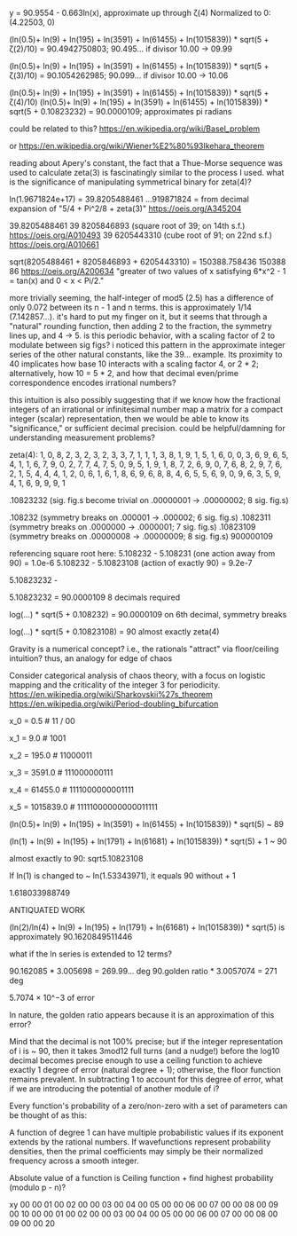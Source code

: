 y = 90.9554 - 0.663ln(x), approximate up through ζ(4)
Normalized to 0: (4.22503, 0)

(ln(0.5)+ ln(9) + ln(195) + ln(3591) + ln(61455) + ln(1015839)) * sqrt(5 + ζ(2)/10)
= 90.4942750803; 90.495... if divisor 10.00 -> 09.99

(ln(0.5)+ ln(9) + ln(195) + ln(3591) + ln(61455) + ln(1015839)) * sqrt(5 + ζ(3)/10)
= 90.1054262985; 90.099... if divisor 10.00 -> 10.06

(ln(0.5)+ ln(9) + ln(195) + ln(3591) + ln(61455) + ln(1015839)) * sqrt(5 + ζ(4)/10)
(ln(0.5)+ ln(9) + ln(195) + ln(3591) + ln(61455) + ln(1015839)) * sqrt(5 + 0.10823232)
= 90.0000109; approximates pi radians

could be related to this?
https://en.wikipedia.org/wiki/Basel_problem

or
https://en.wikipedia.org/wiki/Wiener%E2%80%93Ikehara_theorem

reading about Apery's constant, the fact that a Thue-Morse sequence was used to calculate zeta(3) is fascinatingly similar to the process I used.
what is the significance of manipulating symmetrical binary for zeta(4)?

ln(1.9671824e+17) = 39.8205488461
...919871824      = from decimal expansion of "5/4 + Pi^2/8 + zeta(3)" https://oeis.org/A345204

39.8205488461
39 8205846893 (square root of 39; on 14th s.f.) https://oeis.org/A010493
39 6205443310 (cube root of 91; on 22nd s.f.) https://oeis.org/A010661

sqrt(8205488461 + 8205846893 + 6205443310) = 150388.758436
                                             150388 86 https://oeis.org/A200634
                                             "greater of two values of x satisfying 6*x^2 - 1 = tan(x) and 0 < x < Pi/2."

more trivially seeming, the half-integer of mod5 (2.5) has a difference of only 0.072 between its n - 1 and n terms. this is approximately 1/14 (7.142857...). it's hard to put my finger on it, but it seems that through a "natural" rounding function, then adding 2 to the fraction, the symmetry lines up, and 4 -> 5. is this periodic behavior, with a scaling factor of 2 to modulate between sig figs? i noticed this pattern in the approximate integer series of the other natural constants, like the 39... example. Its proximity to 40 implicates how base 10 interacts with a scaling factor 4, or 2 * 2; alternatively, how 10 = 5 * 2, and how that decimal even/prime correspondence encodes irrational numbers?

this intuition is also possibly suggesting that if we know how the fractional integers of an irrational or infinitesimal number map a matrix for a compact integer (scalar) representation, then we would be able to know its "significance," or sufficient decimal precision. could be helpful/damning for understanding measurement problems?

zeta(4): 1, 0, 8, 2, 3, 2, 3, 2, 3, 3, 7, 1, 1, 1, 3, 8, 1, 9, 1, 5, 1, 6, 0, 0, 3, 6, 9, 6, 5, 4, 1, 1, 6, 7, 9, 0, 2, 7, 7, 4, 7, 5, 0, 9, 5, 1, 9, 1, 8, 7, 2, 6, 9, 0, 7, 6, 8, 2, 9, 7, 6, 2, 1, 5, 4, 4, 4, 1, 2, 0, 6, 1, 6, 1, 8, 6, 9, 6, 8, 8, 4, 6, 5, 5, 6, 9, 0, 9, 6, 3, 5, 9, 4, 1, 6, 9, 9, 9, 1

 .10823232 (sig. fig.s become trivial on .00000001 -> .00000002; 8 sig. fig.s)

 .108232 (symmetry breaks on .000001 -> .000002; 6 sig. fig.s)
 .1082311 (symmetry breaks on .0000000 -> .0000001; 7 sig. fig.s)
 .10823109 (symmetry breaks on .00000008 -> .00000009; 8 sig. fig.s)
 900000109

referencing square root here:
5.108232 - 5.108231 (one action away from 90) = 1.0e-6
5.108232 - 5.10823108 (action of exactly 90) = 9.2e-7

5.10823232 - 

5.10823232 = 90.0000109
8 decimals required

log(...) * sqrt(5 + 0.108232) = 90.0000109
on 6th decimal, symmetry breaks

log(...) * sqrt(5 + 0.10823108) = 90
almost exactly zeta(4)

Gravity is a numerical concept? i.e., the rationals "attract" via floor/ceiling intuition? thus, an analogy for edge of chaos

Consider categorical analysis of chaos theory, with a focus on logistic mapping and the criticality of the integer 3 for periodicity.
https://en.wikipedia.org/wiki/Sharkovskii%27s_theorem
https://en.wikipedia.org/wiki/Period-doubling_bifurcation

x_0 = 0.5 # 11 / 00

x_1 = 9.0 # 1001

x_2 = 195.0 # 11000011

x_3 = 3591.0 # 111000000111

x_4 = 61455.0 # 1111000000001111

x_5 = 1015839.0 # 11111000000000011111

(ln(0.5)+ ln(9) + ln(195) + ln(3591) + ln(61455) + ln(1015839)) * sqrt(5) ~ 89


(ln(1) + ln(9) + ln(195) + ln(1791) + ln(61681) + ln(1015839)) * sqrt(5) + 1 ~ 90

almost exactly to 90: sqrt5.10823108


If ln(1) is changed to ~ ln(1.53343971), it equals 90 without + 1

1.618033988749

ANTIQUATED WORK

(ln(2)/ln(4) + ln(9) + ln(195) + ln(1791) + ln(61681) + ln(1015839)) * sqrt(5)
is approximately 90.1620849511446

what if the ln series is extended to 12 terms?

90.162085         * 3.005698  = 269.99... deg
90.golden ratio * 3.0057074 = 271 deg

5.7074 × 10^−3 of error

In nature, the golden ratio appears because it is an approximation of this error?


Mind that the decimal is not 100% precise; but if the integer representation of i is ~ 90, then it takes 3mod12 full turns (and a nudge!) before the log10 decimal becomes precise enough to use a ceiling function to achieve exactly 1 degree of error (natural degree + 1); otherwise, the floor function remains prevalent. In subtracting 1 to account for this degree of error, what if we are introducing the potential of another module of i?

Every function's probability of a zero/non-zero with a set of parameters can be thought of as this:

A function of degree 1 can have multiple probabilistic values if its exponent extends by the rational numbers. If wavefunctions represent probability densities, then the primal coefficients may simply be their normalized frequency across a smooth integer.

Absolute value of a function is
Ceiling function + find highest probability (modulo p - n)?

xy
00
00
01
00
02
00
00
03
00
04
00
05
00
00
06
00
07
00
00
08
00
09
00
10
00
00
01
00
02
00
00
03
00
04
00
05
00
00
06
00
07
00
00
08
00
09
00
00
20